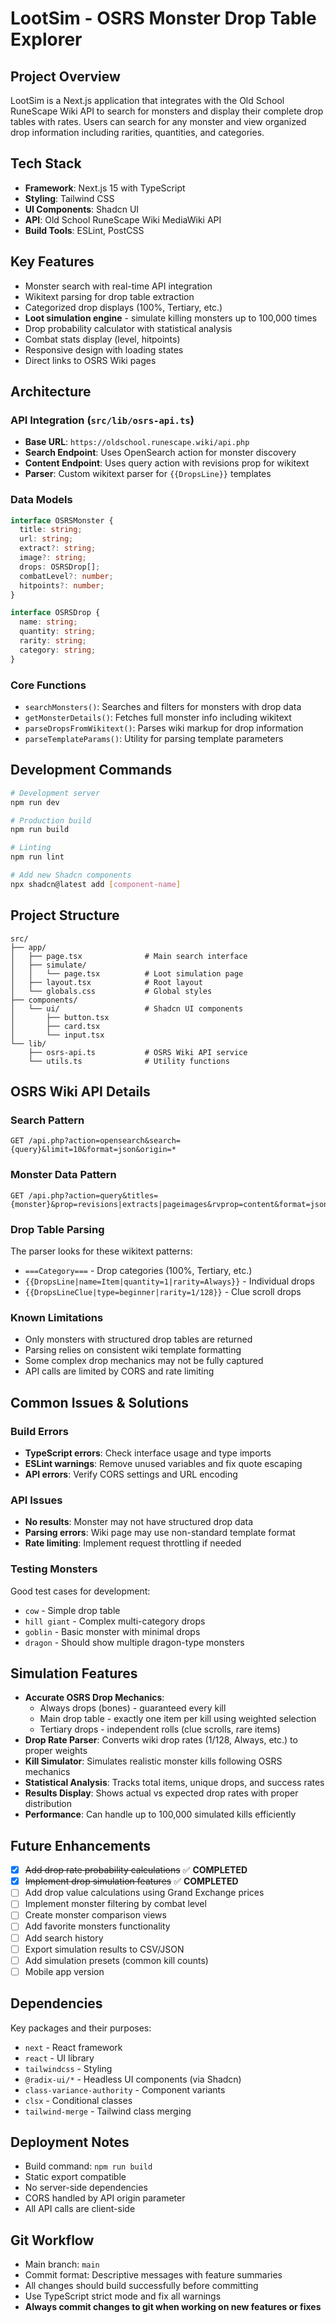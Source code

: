 # LootSim - OSRS Monster Drop Table Explorer

## Project Overview
LootSim is a Next.js application that integrates with the Old School RuneScape Wiki API to search for monsters and display their complete drop tables with rates. Users can search for any monster and view organized drop information including rarities, quantities, and categories.

## Tech Stack
- **Framework**: Next.js 15 with TypeScript
- **Styling**: Tailwind CSS
- **UI Components**: Shadcn UI
- **API**: Old School RuneScape Wiki MediaWiki API
- **Build Tools**: ESLint, PostCSS

## Key Features
- Monster search with real-time API integration
- Wikitext parsing for drop table extraction
- Categorized drop displays (100%, Tertiary, etc.)
- **Loot simulation engine** - simulate killing monsters up to 100,000 times
- Drop probability calculator with statistical analysis
- Combat stats display (level, hitpoints)
- Responsive design with loading states
- Direct links to OSRS Wiki pages

## Architecture

### API Integration (`src/lib/osrs-api.ts`)
- **Base URL**: `https://oldschool.runescape.wiki/api.php`
- **Search Endpoint**: Uses OpenSearch action for monster discovery
- **Content Endpoint**: Uses query action with revisions prop for wikitext
- **Parser**: Custom wikitext parser for `{{DropsLine}}` templates

### Data Models
```typescript
interface OSRSMonster {
  title: string;
  url: string;
  extract?: string;
  image?: string;
  drops: OSRSDrop[];
  combatLevel?: number;
  hitpoints?: number;
}

interface OSRSDrop {
  name: string;
  quantity: string;
  rarity: string;
  category: string;
}
```

### Core Functions
- `searchMonsters()`: Searches and filters for monsters with drop data
- `getMonsterDetails()`: Fetches full monster info including wikitext
- `parseDropsFromWikitext()`: Parses wiki markup for drop information
- `parseTemplateParams()`: Utility for parsing template parameters

## Development Commands
```bash
# Development server
npm run dev

# Production build
npm run build

# Linting
npm run lint

# Add new Shadcn components
npx shadcn@latest add [component-name]
```

## Project Structure
```
src/
├── app/
│   ├── page.tsx              # Main search interface
│   ├── simulate/
│   │   └── page.tsx          # Loot simulation page
│   ├── layout.tsx            # Root layout
│   └── globals.css           # Global styles
├── components/
│   └── ui/                   # Shadcn UI components
│       ├── button.tsx
│       ├── card.tsx
│       └── input.tsx
└── lib/
    ├── osrs-api.ts           # OSRS Wiki API service
    └── utils.ts              # Utility functions
```

## OSRS Wiki API Details

### Search Pattern
```
GET /api.php?action=opensearch&search={query}&limit=10&format=json&origin=*
```

### Monster Data Pattern  
```
GET /api.php?action=query&titles={monster}&prop=revisions|extracts|pageimages&rvprop=content&format=json&origin=*
```

### Drop Table Parsing
The parser looks for these wikitext patterns:
- `===Category===` - Drop categories (100%, Tertiary, etc.)
- `{{DropsLine|name=Item|quantity=1|rarity=Always}}` - Individual drops
- `{{DropsLineClue|type=beginner|rarity=1/128}}` - Clue scroll drops

### Known Limitations
- Only monsters with structured drop tables are returned
- Parsing relies on consistent wiki template formatting
- Some complex drop mechanics may not be fully captured
- API calls are limited by CORS and rate limiting

## Common Issues & Solutions

### Build Errors
- **TypeScript errors**: Check interface usage and type imports
- **ESLint warnings**: Remove unused variables and fix quote escaping
- **API errors**: Verify CORS settings and URL encoding

### API Issues
- **No results**: Monster may not have structured drop data
- **Parsing errors**: Wiki page may use non-standard template format
- **Rate limiting**: Implement request throttling if needed

### Testing Monsters
Good test cases for development:
- `cow` - Simple drop table
- `hill giant` - Complex multi-category drops  
- `goblin` - Basic monster with minimal drops
- `dragon` - Should show multiple dragon-type monsters

## Simulation Features
- **Accurate OSRS Drop Mechanics**: 
  - Always drops (bones) - guaranteed every kill
  - Main drop table - exactly one item per kill using weighted selection
  - Tertiary drops - independent rolls (clue scrolls, rare items)
- **Drop Rate Parser**: Converts wiki drop rates (1/128, Always, etc.) to proper weights
- **Kill Simulator**: Simulates realistic monster kills following OSRS mechanics
- **Statistical Analysis**: Tracks total items, unique drops, and success rates
- **Results Display**: Shows actual vs expected drop rates with proper distribution
- **Performance**: Can handle up to 100,000 simulated kills efficiently

## Future Enhancements
- [x] ~~Add drop rate probability calculations~~ ✅ **COMPLETED**
- [x] ~~Implement drop simulation features~~ ✅ **COMPLETED**
- [ ] Add drop value calculations using Grand Exchange prices
- [ ] Implement monster filtering by combat level
- [ ] Create monster comparison views
- [ ] Add favorite monsters functionality
- [ ] Add search history
- [ ] Export simulation results to CSV/JSON
- [ ] Add simulation presets (common kill counts)
- [ ] Mobile app version

## Dependencies
Key packages and their purposes:
- `next` - React framework
- `react` - UI library
- `tailwindcss` - Styling
- `@radix-ui/*` - Headless UI components (via Shadcn)
- `class-variance-authority` - Component variants
- `clsx` - Conditional classes
- `tailwind-merge` - Tailwind class merging

## Deployment Notes
- Build command: `npm run build`
- Static export compatible
- No server-side dependencies
- CORS handled by API origin parameter
- All API calls are client-side

## Git Workflow
- Main branch: `main`
- Commit format: Descriptive messages with feature summaries
- All changes should build successfully before committing
- Use TypeScript strict mode and fix all warnings
- **Always commit changes to git when working on new features or fixes**